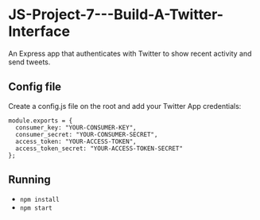 # JS-Project-7---Build-A-Twitter-Interface

An Express app that authenticates with Twitter to show recent activity and send tweets.


## Config file
Create a config.js file on the root and add your Twitter App credentials:
```
module.exports = {
  consumer_key: "YOUR-CONSUMER-KEY",
  consumer_secret: "YOUR-CONSUMER-SECRET",
  access_token: "YOUR-ACCESS-TOKEN",
  access_token_secret: "YOUR-ACCESS-TOKEN-SECRET"
};
```

## Running
* `npm install`
* `npm start`
